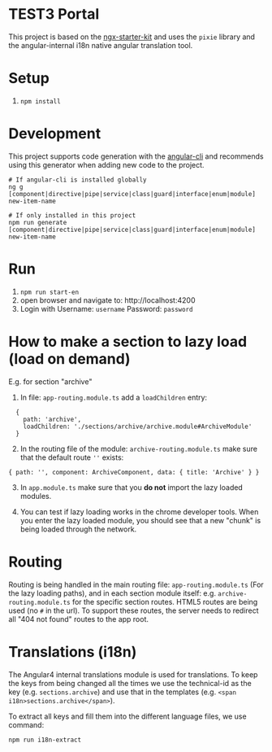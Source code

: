 # TEST3 Portal
This project is based on the [ngx-starter-kit](https://github.com/ngx-rocket/starter-kit) and uses the `pixie` library and the angular-internal i18n native angular translation tool.

# Setup
1. `npm install`

# Development
This project supports code generation with the [angular-cli](https://github.com/angular/angular-cli) and recommends using this generator when adding new code to the project.

```
# If angular-cli is installed globally
ng g [component|directive|pipe|service|class|guard|interface|enum|module] new-item-name

# If only installed in this project
npm run generate [component|directive|pipe|service|class|guard|interface|enum|module] new-item-name
```

# Run
1. `npm run start-en`
2. open browser and navigate to: http://localhost:4200
3. Login with Username: `username` Password: `password`

# How to make a section to lazy load (load on demand)
E.g. for section "archive"
1. In file: `app-routing.module.ts` add a `loadChildren` entry:

```
  {
    path: 'archive',
    loadChildren: './sections/archive/archive.module#ArchiveModule'
  }
```

2. In the routing file of the module: `archive-routing.module.ts` make sure that the default route `''` exists:

```
{ path: '', component: ArchiveComponent, data: { title: 'Archive' } }
```

3. In `app.module.ts` make sure that you **do not** import the lazy loaded modules.

4. You can test if lazy loading works in the chrome developer tools. When you enter the lazy loaded module, you should see that a new "chunk" is being loaded through the network.

# Routing
Routing is being handled in the main routing file: `app-routing.module.ts` (For the lazy loading paths), and in each section module itself: e.g. `archive-routing.module.ts` for the specific section routes. HTML5 routes are being used (no `#` in the url). To support these routes, the server needs to redirect all "404 not found" routes to the app root.

# Translations (i18n)
The Angular4 internal translations module is used for translations. To keep the keys from being changed all the times we use the technical-id as the key (e.g. `sections.archive`) and use that in the templates (e.g. `<span i18n>sections.archive</span>`).

To extract all keys and fill them into the different language files, we use command:

```
npm run i18n-extract
```